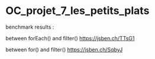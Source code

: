 # OC_projet_7_les_petits_plats

benchmark results : 

between forEach() and filter()
https://jsben.ch/TTsG1

between for() and filter()
https://jsben.ch/SqbyJ
